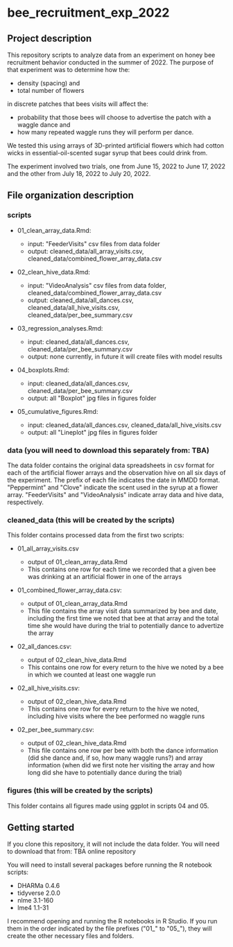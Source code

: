 # bee_recruitment_exp_2022

## Project description

This repository scripts to analyze data from an experiment on honey bee recruitment behavior conducted in the summer of 2022. The purpose of that experiment was to determine how the:

* density (spacing) and
* total number of flowers

in discrete patches that bees visits will affect the:

* probability that those bees will choose to advertise the patch with a waggle dance and
* how many repeated waggle runs they will perform per dance.

We tested this using arrays of 3D-printed artificial flowers which had cotton wicks in essential-oil-scented sugar syrup that bees could drink from. 

The experiment involved two trials, one from June 15, 2022 to June 17, 2022 and the other from July 18, 2022 to July 20, 2022.


## File organization description

### scripts

* 01_clean_array_data.Rmd:

  + input: "FeederVisits" csv files from data folder
  + output: cleaned_data/all_array_visits.csv, cleaned_data/combined_flower_array_data.csv

* 02_clean_hive_data.Rmd:

  + input: "VideoAnalysis" csv files from data folder, cleaned_data/combined_flower_array_data.csv
  + output: cleaned_data/all_dances.csv, cleaned_data/all_hive_visits.csv, cleaned_data/per_bee_summary.csv

* 03_regression_analyses.Rmd:

  + input: cleaned_data/all_dances.csv, cleaned_data/per_bee_summary.csv
  + output: none currently, in future it will create files with model results

* 04_boxplots.Rmd:

  + input: cleaned_data/all_dances.csv, cleaned_data/per_bee_summary.csv
  + output: all "Boxplot" jpg files in figures folder

* 05_cumulative_figures.Rmd:

  + input: cleaned_data/all_dances.csv, cleaned_data/all_hive_visits.csv
  + output: all "Lineplot" jpg files in figures folder

### data (you will need to download this separately from: TBA)

The data folder contains the original data spreadsheets in csv format for each of the artificial flower arrays and the observation hive on all six days of the experiment. The prefix of each file indicates the date in MMDD format. "Peppermint" and "Clove" indicate the scent used in the syrup at a flower array. "FeederVisits" and "VideoAnalysis" indicate array data and hive data, respectively.

### cleaned_data (this will be created by the scripts)

This folder contains processed data from the first two scripts:

* 01_all_array_visits.csv

  + output of 01_clean_array_data.Rmd
  + This contains one row for each time we recorded that a given bee was drinking at an artificial flower in one of the arrays

* 01_combined_flower_array_data.csv: 

  + output of 01_clean_array_data.Rmd
  + This file contains the array visit data summarized by bee and date, including the first time we noted that bee at that array and the total time she would have during the trial to potentially dance to advertize the array
    
* 02_all_dances.csv: 

  + output of 02_clean_hive_data.Rmd
  + This contains one row for every return to the hive we noted by a bee in which we counted at least one waggle run
  
* 02_all_hive_visits.csv: 

  + output of 02_clean_hive_data.Rmd
  + This contains one row for every return to the hive we noted, including hive visits where the bee performed no waggle runs
  
* 02_per_bee_summary.csv: 

  + output of 02_clean_hive_data.Rmd 
  + This file contains one row per bee with both the dance information (did she dance and, if so, how many waggle runs?) and array information (when did we first note her visiting the array and how long did she have to potentially dance during the trial)

### figures (this will be created by the scripts)

This folder contains all figures made using ggplot in scripts 04 and 05.


## Getting started

If you clone this repository, it will not include the data folder. You will need to download that from: TBA online repository

You will need to install several packages before running the R notebook scripts:

* DHARMa 0.4.6
* tidyverse 2.0.0
* nlme 3.1-160
* lme4 1.1-31

I recommend opening and running the R notebooks in R Studio. If you run them in the order indicated by the file prefixes ("01_" to "05_"), they will create the other necessary files and folders.
